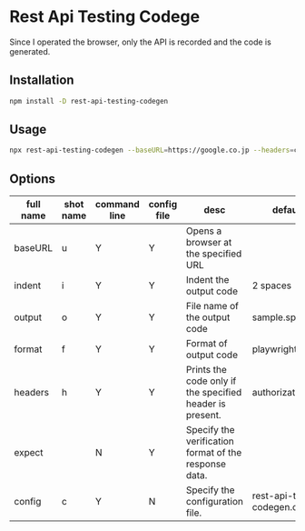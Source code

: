 

# Rest Api Testing Codege

Since I operated the browser, only the API is recorded and the code is generated.

## Installation

```bash
npm install -D rest-api-testing-codegen
```

## Usage

```bash
npx rest-api-testing-codegen --baseURL=https://google.co.jp --headers=cookie
```

## Options

| full name | shot name | command line | config file | desc | defaults |
| -- | -- | -- | -- | -- | -- |
| baseURL | u | Y | Y | Opens a browser at the specified URL | |
| indent | i | Y | Y | Indent the output code | 2 spaces |
| output | o | Y | Y | File name of the output code | sample.spec.ts |
| format | f | Y | Y | Format of output code | playwright |
| headers | h | Y | Y | Prints the code only if the specified header is present. | authorization |
| expect | | N | Y | Specify the verification format of the response data. | |
| config | c | Y | N | Specify the configuration file. | rest-api-testing-codegen.config.js |
